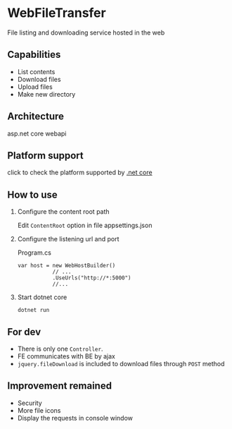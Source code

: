 # WebFileTransfer
File listing and downloading service hosted in the web

## Capabilities
- List contents
- Download files
- Upload files
- Make new directory

## Architecture
asp.net core webapi

## Platform support
click to check the platform supported by [.net core](https://www.microsoft.com/net/core)

## How to use
1. Configure the content root path

    Edit ` ContentRoot ` option in file appsettings.json 

2. Configure the listening url and port

    Program.cs
    ``` CSharp
    var host = new WebHostBuilder()
               // ...
               .UseUrls("http://*:5000")
               //...
    ```

3. Start dotnet core

    ```BAT
    dotnet run
    ```

## For dev
- There is only one `Controller`.
- FE communicates with BE by ajax
- `jquery.fileDownload` is included to download files through `POST` method

## Improvement remained
- Security
- More file icons
- Display the requests in console window